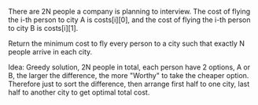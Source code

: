 There are 2N people a company is planning to interview. The cost of flying the i-th person to city A is costs[i][0], and the cost of flying the i-th person to city B is costs[i][1].

Return the minimum cost to fly every person to a city such that exactly N people arrive in each city.

Idea:
Greedy solution, 2N people in total, each person have 2 options, A or B, the larger the difference, the more "Worthy" to 
take the cheaper option. 
Therefore just to sort the difference, then arrange first half to one city, last half to another city to get optimal total cost.
